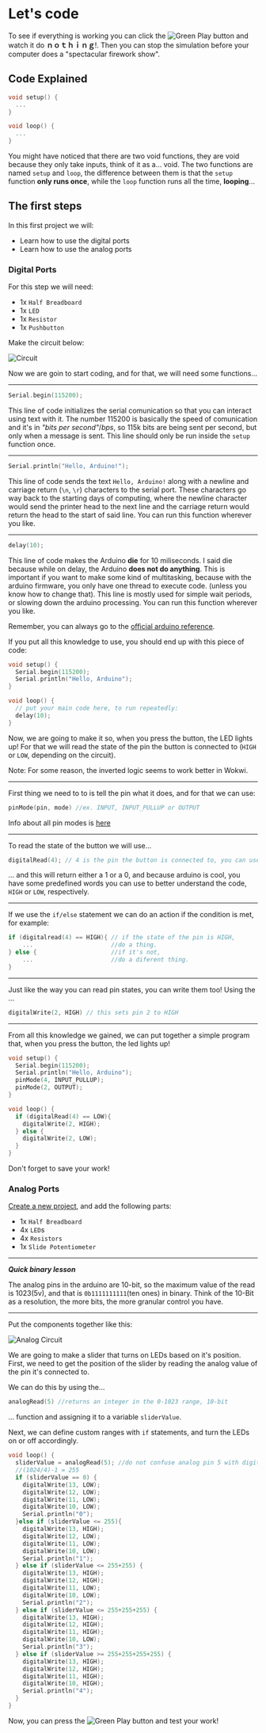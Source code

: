 # Let's code

To see if everything is working you can click the ![Green Play](greenpb.png) button and watch it do **ｎｏｔｈｉｎｇ**!.
Then you can stop the simulation before your computer does a "spectacular firework show".

## Code Explained

```cpp
void setup() {
  ...
}

void loop() {
  ...
}

```

You might have noticed that there are two void functions, they are void because they only take inputs, think of it as a... void. The two functions are named `setup` and `loop`, the difference between them is that the `setup` function **only runs once**, while the `loop` function runs all the time, **looping**...

## The first steps

In this first project we will:

- Learn how to use the digital ports
- Learn how to use the analog ports

### Digital Ports

For this step we will need:

- 1x `Half Breadboard`
- 1x `LED`
- 1x `Resistor`
- 1x `Pushbutton`

Make the circuit below:

![Circuit](digitalasm.png)

Now we are goin to start coding, and for that, we will need some functions...

---

```cpp
Serial.begin(115200);
```

This line of code initializes the serial comunication so that you can interact using text with it. The number 115200 is basically the speed of comunication and it's in *"bits per second"*/*bps*, so 115k bits are being sent per second, but only when a message is sent.
This line should only be run inside the `setup` function once.

---

```cpp
Serial.println("Hello, Arduino!");
```

This line of code sends the text `Hello, Arduino!` along with a newline and carriage return (`\n`, `\r`) characters to the serial port. These characters go way back to the starting  days of computing, where the newline character would send the printer head to the next line and the carriage return would return the head to the start of said line. You can run this function wherever you like.

---

```cpp
delay(10);
```

This line of code makes the Arduino **die** for 10 miliseconds. I said die because while on delay, the Arduino **does not do anything**. This is important if you want to make some kind of multitasking, because with the arduino firmware, you only have one thread to execute code. (unless you know how to change that). This line is mostly used for simple wait periods, or slowing down the arduino processing. You can run this function wherever you like.

Remember, you can always go to the [official arduino reference](https://www.arduino.cc/reference/en/).

If you put all this knowledge to use, you should end up with this piece of code:

```cpp
void setup() {
  Serial.begin(115200);
  Serial.println("Hello, Arduino");
}

void loop() {
  // put your main code here, to run repeatedly:
  delay(10);
}
```

Now, we are going to make it so, when you press the button, the LED lights up! For that we will read the state of the pin the button is connected to (`HIGH` or `LOW`, depending on the circuit).

Note: For some reason, the inverted logic seems to work better in Wokwi.

---

First thing we need to to is tell the pin what it does, and for that we can use:

```cpp
pinMode(pin, mode) //ex. INPUT, INPUT_PULLUP or OUTPUT
```

Info about all pin modes is [here](https://docs.arduino.cc/learn/microcontrollers/digital-pins/)

---

To read the state of the button we will use...

```cpp
digitalRead(4); // 4 is the pin the button is connected to, you can use a variable instead
```

... and this will return either a 1 or a 0, and because arduino is cool, you have some predefined words you can use to better understand the code, `HIGH` or `LOW`, respectively.

---

If we use the `if/else` statement we can do an action if the condition is met, for example:

```cpp
if (digitalread(4) == HIGH){ // if the state of the pin is HIGH,
    ...                      //do a thing.
} else {                     //if it's not,
    ...                      //do a diferent thing.
}
```

---

Just like the way you can read pin states, you can write them too! Using the ...

```cpp
digitalWrite(2, HIGH) // this sets pin 2 to HIGH
```

---

From all this knowledge we gained, we can put together a simple program that, when you press the button, the led lights up!

```cpp
void setup() {
  Serial.begin(115200);
  Serial.println("Hello, Arduino");
  pinMode(4, INPUT_PULLUP);
  pinMode(2, OUTPUT);
}

void loop() {
  if (digitalRead(4) == LOW){
    digitalWrite(2, HIGH);
  } else {
    digitalWrite(2, LOW);
  }
}
```

Don't forget to save your work!

### Analog Ports

[Create a new project](https://wokwi.com/projects/new/arduino-uno), and add the following parts:

- 1x `Half Breadboard`
- 4x `LED`s
- 4x `Resistors`
- 1x `Slide Potentiometer`

---

***Quick binary lesson***

The analog pins in the arduino are 10-bit, so the maximum value of the read is 1023(5v), and that is `0b1111111111`(ten ones) in binary. Think of the 10-Bit as a resolution, the more bits, the more granular control you have.

---

Put the components together like this:

![Analog Circuit](analogasm.png)

We are going to make a slider that turns on LEDs based on it's position. First, we need to get the position of the slider by reading the analog value of the pin it's connected to.

We can do this by using the...

```cpp
analogRead(5) //returns an integer in the 0-1023 range, 10-bit
```

... function and assigning it to a variable `sliderValue`.

Next, we can define custom ranges with `if` statements, and turn the LEDs on or off accordingly.

```cpp
void loop() {
  sliderValue = analogRead(5); //do not confuse analog pin 5 with digital 5
  //(1024/4)-1 = 255
  if (sliderValue == 0) {
    digitalWrite(13, LOW);
    digitalWrite(12, LOW);
    digitalWrite(11, LOW);
    digitalWrite(10, LOW);
    Serial.println("0");
  }else if (sliderValue <= 255){
    digitalWrite(13, HIGH);
    digitalWrite(12, LOW);
    digitalWrite(11, LOW);
    digitalWrite(10, LOW);
    Serial.println("1");
  } else if (sliderValue <= 255+255) {
    digitalWrite(13, HIGH);
    digitalWrite(12, HIGH);
    digitalWrite(11, LOW);
    digitalWrite(10, LOW);
    Serial.println("2");
  } else if (sliderValue <= 255+255+255) {
    digitalWrite(13, HIGH);
    digitalWrite(12, HIGH);
    digitalWrite(11, HIGH);
    digitalWrite(10, LOW);
    Serial.println("3");
  } else if (sliderValue >= 255+255+255+255) {
    digitalWrite(13, HIGH);
    digitalWrite(12, HIGH);
    digitalWrite(11, HIGH);
    digitalWrite(10, HIGH);
    Serial.println("4");
  }
}
```

Now, you can press the ![Green Play](greenpb.png) button and test your work!
